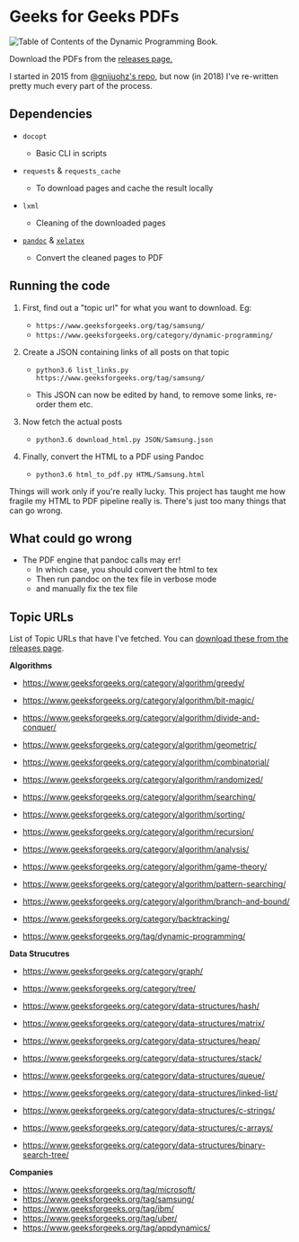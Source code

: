 
# Geeks for Geeks PDFs

![Table of Contents of the Dynamic Programming Book.](screenshot.png)

Download the PDFs from the [releases page.](https://github.com/dufferzafar/geeks-pdf/releases/)

I started in 2015 from [@gnijuohz's repo](https://github.com/gnijuohz/geeksforgeeks-as-books/), but now (in 2018) I've re-written pretty much every part of the process. 

## Dependencies

* `docopt`
    - Basic CLI in scripts

* `requests` & `requests_cache`
    - To download pages and cache the result locally

* `lxml`
    - Cleaning of the downloaded pages

* [`pandoc`](http://pandoc.org/) & [`xelatex`](http://stefanocoretta.altervista.org/xelatex-linguistics/installation/)
    - Convert the cleaned pages to PDF

## Running the code

1. First, find out a "topic url" for what you want to download. Eg:

    * `https://www.geeksforgeeks.org/tag/samsung/`
    * `https://www.geeksforgeeks.org/category/dynamic-programming/`

2. Create a JSON containing links of all posts on that topic

    * `python3.6 list_links.py https://www.geeksforgeeks.org/tag/samsung/`

    * This JSON can now be edited by hand, to remove some links, re-order them etc.

3. Now fetch the actual posts

    * `python3.6 download_html.py JSON/Samsung.json`

4. Finally, convert the HTML to a PDF using Pandoc

    * `python3.6 html_to_pdf.py HTML/Samsung.html`

Things will work only if you're really lucky. This project has taught me how fragile my HTML to PDF pipeline really is. There's just too many things that can go wrong.

## What could go wrong

* The PDF engine that pandoc calls may err!
    - In which case, you should convert the html to tex
    - Then run pandoc on the tex file in verbose mode
    - and manually fix the tex file

## Topic URLs

List of Topic URLs that have I've fetched. You can [download these from the releases page](https://github.com/dufferzafar/geeks-pdf/releases/).

**Algorithms**

* https://www.geeksforgeeks.org/category/algorithm/greedy/
* https://www.geeksforgeeks.org/category/algorithm/bit-magic/
* https://www.geeksforgeeks.org/category/algorithm/divide-and-conquer/
* https://www.geeksforgeeks.org/category/algorithm/geometric/
* https://www.geeksforgeeks.org/category/algorithm/combinatorial/
* https://www.geeksforgeeks.org/category/algorithm/randomized/
* https://www.geeksforgeeks.org/category/algorithm/searching/
* https://www.geeksforgeeks.org/category/algorithm/sorting/
* https://www.geeksforgeeks.org/category/algorithm/recursion/
* https://www.geeksforgeeks.org/category/algorithm/analysis/
* https://www.geeksforgeeks.org/category/algorithm/game-theory/
* https://www.geeksforgeeks.org/category/algorithm/pattern-searching/
* https://www.geeksforgeeks.org/category/algorithm/branch-and-bound/

* https://www.geeksforgeeks.org/category/backtracking/
* https://www.geeksforgeeks.org/tag/dynamic-programming/

**Data Strucutres**

* https://www.geeksforgeeks.org/category/graph/
* https://www.geeksforgeeks.org/category/tree/
* https://www.geeksforgeeks.org/category/data-structures/hash/
* https://www.geeksforgeeks.org/category/data-structures/matrix/
* https://www.geeksforgeeks.org/category/data-structures/heap/
* https://www.geeksforgeeks.org/category/data-structures/stack/
* https://www.geeksforgeeks.org/category/data-structures/queue/
* https://www.geeksforgeeks.org/category/data-structures/linked-list/
* https://www.geeksforgeeks.org/category/data-structures/c-strings/

* https://www.geeksforgeeks.org/category/data-structures/c-arrays/
* https://www.geeksforgeeks.org/category/data-structures/binary-search-tree/

**Companies**

* https://www.geeksforgeeks.org/tag/microsoft/
* https://www.geeksforgeeks.org/tag/samsung/
* https://www.geeksforgeeks.org/tag/ibm/
* https://www.geeksforgeeks.org/tag/uber/
* https://www.geeksforgeeks.org/tag/appdynamics/
